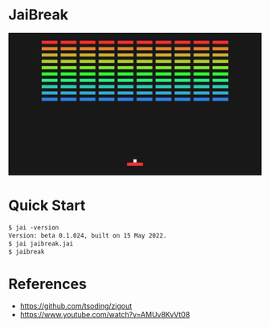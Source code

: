 # JaiBreak

![thumbnail](./thumbnail.png)

# Quick Start

```console
$ jai -version
Version: beta 0.1.024, built on 15 May 2022.
$ jai jaibreak.jai
$ jaibreak
```

# References

- https://github.com/tsoding/zigout
- https://www.youtube.com/watch?v=AMUv8KvVt08
